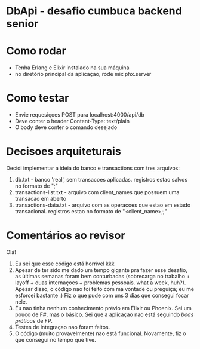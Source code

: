 # DbApi - desafio cumbuca backend senior

# Como rodar
- Tenha Erlang e Elixir instalado na sua máquina
- no diretório principal da aplicaçao, rode mix phx.server

# Como testar
- Envie requesiçoes POST para localhost:4000/api/db
- Deve conter o header Content-Type: text/plain
- O body deve conter o comando desejado

# Decisoes arquiteturais
Decidi implementar a ideia do banco e transactions com tres arquivos:
1) db.txt - banco 'real', sem transacoes aplicadas. registros estao salvos no formato de "<key>;<value>"
2) transactions-list.txt - arquivo com client_names que possuem uma transacao em aberto
3) transactions-data.txt - arquivo com as operacoes que estao em estado transacional. registros estao no formato de "<client_name>;<key>;<value>"

# Comentários ao revisor

Olá! 
1) Eu sei que esse código está horrível kkk
2) Apesar de ter sido me dado um tempo gigante pra fazer esse desafio, as últimas semanas foram bem conturbadas (sobrecarga no trabalho + layoff + duas internaçoes + problemas pessoais. what a week, huh?). Apesar disso, o código nao foi feito com má vontade ou preguiça; eu me esforcei bastante :) Fiz o que pude com uns 3 dias que consegui focar nele.
3) Eu nao tinha nenhum conhecimento prévio em Elixir ou Phoenix. Sei um pouco de F#, mas o básico. Sei que a aplicaçao nao está seguindo _boas práticas_ de FP.
4) Testes de integraçao nao foram feitos.
5) O código (muito provavelmente) nao está funcional. Novamente, fiz o que consegui no tempo que tive.
